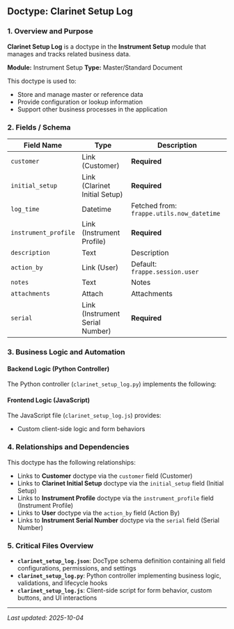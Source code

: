 ## Doctype: Clarinet Setup Log

### 1. Overview and Purpose

**Clarinet Setup Log** is a doctype in the **Instrument Setup** module that manages and tracks related business data.

**Module:** Instrument Setup
**Type:** Master/Standard Document

This doctype is used to:
- Store and manage master or reference data
- Provide configuration or lookup information
- Support other business processes in the application

### 2. Fields / Schema

| Field Name | Type | Description |
|------------|------|-------------|
| `customer` | Link (Customer) | **Required** |
| `initial_setup` | Link (Clarinet Initial Setup) | **Required** |
| `log_time` | Datetime | Fetched from: `frappe.utils.now_datetime` |
| `instrument_profile` | Link (Instrument Profile) | **Required** |
| `description` | Text | Description |
| `action_by` | Link (User) | Default: `frappe.session.user` |
| `notes` | Text | Notes |
| `attachments` | Attach | Attachments |
| `serial` | Link (Instrument Serial Number) | **Required** |

### 3. Business Logic and Automation

#### Backend Logic (Python Controller)

The Python controller (`clarinet_setup_log.py`) implements the following:

#### Frontend Logic (JavaScript)

The JavaScript file (`clarinet_setup_log.js`) provides:

- Custom client-side logic and form behaviors

### 4. Relationships and Dependencies

This doctype has the following relationships:

- Links to **Customer** doctype via the `customer` field (Customer)
- Links to **Clarinet Initial Setup** doctype via the `initial_setup` field (Initial Setup)
- Links to **Instrument Profile** doctype via the `instrument_profile` field (Instrument Profile)
- Links to **User** doctype via the `action_by` field (Action By)
- Links to **Instrument Serial Number** doctype via the `serial` field (Serial Number)

### 5. Critical Files Overview

- **`clarinet_setup_log.json`**: DocType schema definition containing all field configurations, permissions, and settings
- **`clarinet_setup_log.py`**: Python controller implementing business logic, validations, and lifecycle hooks
- **`clarinet_setup_log.js`**: Client-side script for form behavior, custom buttons, and UI interactions

---

*Last updated: 2025-10-04*
